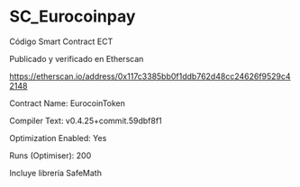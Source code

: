 # SC_Eurocoinpay
Código Smart Contract ECT 

Publicado y verificado en Etherscan

https://etherscan.io/address/0x117c3385bb0f1ddb762d48cc24626f9529c42148

Contract Name:	EurocoinToken


Compiler Text:	v0.4.25+commit.59dbf8f1


Optimization Enabled:	Yes


Runs (Optimiser): 	200



Incluye librería SafeMath

